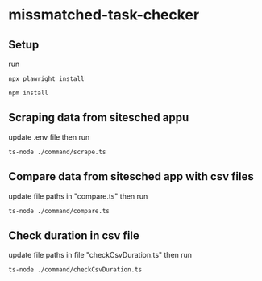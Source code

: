 # missmatched-task-checker

## Setup

run
```npx playwright install-deps
npx plawright install

npm install
```
## Scraping data from sitesched appu

update .env file then run
```
ts-node ./command/scrape.ts
```

## Compare data from sitesched app with csv files

update file paths in "compare.ts" then run
```
ts-node ./command/compare.ts
```

## Check duration in csv file

update file paths in file "checkCsvDuration.ts" then run
```
ts-node ./command/checkCsvDuration.ts
```